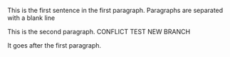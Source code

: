 This is the first sentence in the first paragraph. Paragraphs are separated with a blank line 

This is the second paragraph. CONFLICT TEST NEW BRANCH  

It goes after the first paragraph. 

